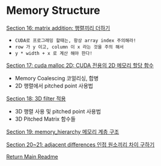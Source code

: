 # Memory Structure

[Section 16: matrix addition: 행렬끼리 더하기](./doc/section16.md)
- `CUDA로 프로그래밍 할때는, 항상 array index 주의해라!`
- `row 가 y 이고, column 이 x 라는 것을 주의 해서`
- `y * width + x 로 계산 해야 한다!`

[Section 17: cuda malloc 2D: CUDA 전용의 2D 메모리 할당 함수](./doc/section17.md)
- Memory Coalescing 코얼리싱, 합병 
- 2D 행렬에서 pitched point 사용법 

[Section 18: 3D filter 적용](./doc/section18.md)
- 3D 행렬 사용 및 pitched point 사용법
- 3D Pitched Matrix 함수들

[Section 19: memory_hierarchy 메모리 계층 구조](./doc/section19.md)

[Section 20~21: adjacent differences 인접 원소끼리 차이 구하기](./doc/section20_21.md)


[Return Main Readme](../README.md)  


